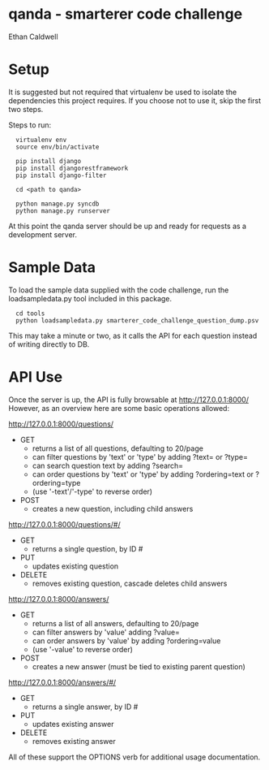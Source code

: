 qanda - smarterer code challenge
=====
Ethan Caldwell


Setup
=====
It is suggested but not required that virtualenv be used to isolate the dependencies this project requires.
If you choose not to use it, skip the first two steps.

Steps to run:
```
  virtualenv env
  source env/bin/activate

  pip install django
  pip install djangorestframework
  pip install django-filter

  cd <path to qanda>

  python manage.py syncdb
  python manage.py runserver
```
At this point the qanda server should be up and ready for requests as a development server.

Sample Data
===========
To load the sample data supplied with the code challenge, run the loadsampledata.py tool included in this package.
```
  cd tools
  python loadsampledata.py smarterer_code_challenge_question_dump.psv
```
This may take a minute or two, as it calls the API for each question instead of writing directly to DB.

API Use
=======
Once the server is up, the API is fully browsable at http://127.0.0.1:8000/
However, as an overview here are some basic operations allowed:

http://127.0.0.1:8000/questions/
  * GET
    - returns a list of all questions, defaulting to 20/page
    - can filter questions by 'text' or 'type' by adding ?text=<foo> or ?type=<bar>
    - can search question text by adding ?search=<baz>
    - can order questions by 'text' or 'type' by adding ?ordering=text or ?ordering=type
    - (use '-text'/'-type' to reverse order)
  * POST
    - creates a new question, including child answers

http://127.0.0.1:8000/questions/#/
  * GET
    - returns a single question, by ID #
  * PUT
    - updates existing question
  * DELETE
    - removes existing question, cascade deletes child answers

http://127.0.0.1:8000/answers/
  * GET
    - returns a list of all answers, defaulting to 20/page
    - can filter answers by 'value' adding ?value=<foo>
    - can order answers by 'value' by adding ?ordering=value
    - (use '-value' to reverse order)
  * POST
    - creates a new answer (must be tied to existing parent question)

http://127.0.0.1:8000/answers/#/
  * GET
    - returns a single answer, by ID #
  * PUT
    - updates existing answer
  * DELETE
    - removes existing answer

All of these support the OPTIONS verb for additional usage documentation.
